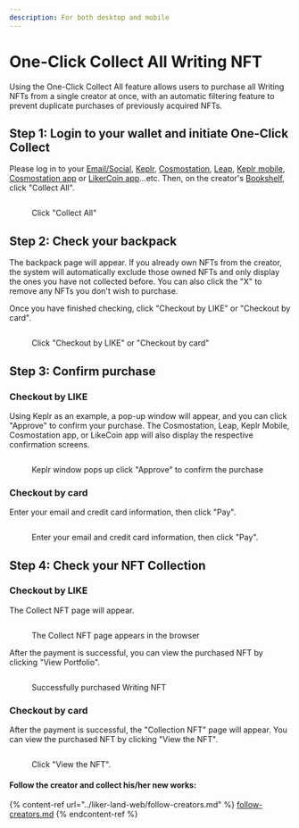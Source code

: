 ```yaml
---
description: For both desktop and mobile
---
```


# One-Click Collect All Writing NFT

Using the One-Click Collect All feature allows users to purchase all Writing NFTs from a single creator at once, with an automatic filtering feature to prevent duplicate purchases of previously acquired NFTs.

## Step 1: Login to your wallet and initiate One-Click Collect

Please log in to your [Email/Social](../../user-guide/liker-id/register/), [Keplr](../../general-guides/wallet/keplr/), [Cosmostation](../../general-guides/wallet/cosmostation/), [Leap](../../general-guides/wallet/leap/), [Keplr mobile](../../general-guides/wallet/keplr-mobile/), [Cosmostation app](../../general-guides/wallet/cosmostation-app/cosmostation-app-deposit-and-send-likecoin.md) or [LikerCoin app](../../user-guide/liker-land/download.md)...etc. Then, on the creator's [Bookshelf](../liker-land-web/bookshelf.md), click "Collect All".

<figure><img src="../../.gitbook/assets/Collect All 1-en.png" alt=""><figcaption><p>Click "Collect All"</p></figcaption></figure>

## Step 2: Check your backpack

The backpack page will appear. If you already own NFTs from the creator, the system will automatically exclude those owned NFTs and only display the ones you have not collected before. You can also click the "X" to remove any NFTs you don't wish to purchase.

Once you have finished checking, click "Checkout by LIKE" or "Checkout by card".

<figure><img src="../../.gitbook/assets/Collect All 2-en.png" alt=""><figcaption><p>Click "Checkout by LIKE" or "Checkout by card"</p></figcaption></figure>

## Step 3: Confirm purchase

### Checkout by LIKE

Using Keplr as an example, a pop-up window will appear, and you can click "Approve" to confirm your purchase. The Cosmostation, Leap, Keplr Mobile, Cosmostation app, or LikeCoin app will also display the respective confirmation screens.

<figure><img src="../../.gitbook/assets/Collect All 3-en.png" alt=""><figcaption><p>Keplr window pops up click "Approve" to confirm the purchase</p></figcaption></figure>

### Checkout by card

Enter your email and credit card information, then click "Pay".

<figure><img src="../../.gitbook/assets/Collect All 6.png" alt=""><figcaption><p>Enter your email and credit card information, then click "Pay".</p></figcaption></figure>

## Step 4: Check your NFT Collection

### Checkout by LIKE

The Collect NFT page will appear.

<figure><img src="../../.gitbook/assets/Collect All 4-en.png" alt=""><figcaption><p>The Collect NFT page appears in the browser</p></figcaption></figure>

After the payment is successful, you can view the purchased NFT by clicking "View Portfolio".

<figure><img src="../../.gitbook/assets/Collect All 5-en.png" alt=""><figcaption><p>Successfully purchased Writing NFT</p></figcaption></figure>

### Checkout by card

After the payment is successful, the "Collection NFT" page will appear. You can view the purchased NFT by clicking "View the NFT".

<figure><img src="../../.gitbook/assets/Collect All 7-en.png" alt=""><figcaption><p> Click "View the NFT".</p></figcaption></figure>

#### Follow the creator and collect his/her new works:

{% content-ref url="../liker-land-web/follow-creators.md" %}
[follow-creators.md](../liker-land-web/follow-creators.md)
{% endcontent-ref %}
